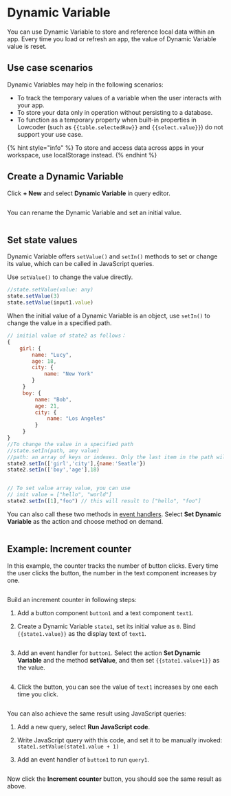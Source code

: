# Dynamic Variable

You can use Dynamic Variable to store and reference local data within an app. Every time you load or refresh an app, the value of Dynamic Variable value is reset.

## Use case scenarios

Dynamic Variables may help in the following scenarios:

* To track the temporary values of a variable when the user interacts with your app.
* To store your data only in operation without persisting to a database.
* To function as a temporary property when built-in properties in Lowcoder (such as `{{table.selectedRow}}` and `{{select.value}}`) do not support your use case.

{% hint style="info" %}
To store and access data across apps in your workspace, use localStorage instead.
{% endhint %}

## Create a Dynamic Variable

Click **+ New** and select **Dynamic Variable** in query editor.

<figure><img src="../../.gitbook/assets/temporary-state-1.png" alt=""><figcaption></figcaption></figure>

You can rename the Dynamic Variable and set an initial value.

<figure><img src="../../.gitbook/assets/temporary-state-2.png" alt=""><figcaption></figcaption></figure>

## Set state values

Dynamic Variable offers `setValue()` and `setIn()` methods to set or change its value, which can be called in JavaScript queries.

Use `setValue()` to change the value directly.

```javascript
//state.setValue(value: any)
state.setValue(3)
state.setValue(input1.value)
```

When the initial value of a Dynamic Variable is an object, use `setIn()` to change the value in a specified path.

```javascript
// initial value of state2 as follows：
{
    girl: {
        name: "Lucy",
        age: 18,
        city: {
            name: "New York"
        }
     }
     boy: {
         name: "Bob",
         age: 21,
         city: {
             name: "Los Angeles"
         }
     }
}
//To change the value in a specified path
//state.setIn(path, any value)
//path: an array of keys or indexes. Only the last item in the path will be changed.
state2.setIn(['girl','city'],{name:'Seatle'})
state2.setIn(['boy','age'],18)


// To set value array value, you can use 
// init value = ["hello", "world"]
state2.setIn([1],"foo") // this will result to ["hello", "foo"]
```

You can also call these two methods in [event handlers](../event-handlers.md). Select **Set Dynamic Variable** as the action and choose method on demand.

<figure><img src="../../.gitbook/assets/temporary-state-3.png" alt=""><figcaption></figcaption></figure>

## Example: Increment counter

In this example, the counter tracks the number of button clicks. Every time the user clicks the button, the number in the text component increases by one.

<figure><img src="../../.gitbook/assets/temporary-state-4.png" alt=""><figcaption></figcaption></figure>

Build an increment counter in following steps:

1. Add a button component `button1` and a text component `text1`.
2.  Create a Dynamic Variable `state1`, set its initial value as `0`. Bind `{{state1.value}}` as the display text of `text1`.

    <figure><img src="../../.gitbook/assets/temporary-state-5.png" alt=""><figcaption></figcaption></figure>
3.  Add an event handler for `button1`. Select the action **Set Dynamic Variable** and the method **setValue**, and then set `{{state1.value+1}}` as the value.

    <figure><img src="../../.gitbook/assets/temporary-state-6.png" alt=""><figcaption></figcaption></figure>
4.  Click the button, you can see the value of `text1` increases by one each time you click.

    <figure><img src="../../.gitbook/assets/temporary-state-7.gif" alt=""><figcaption></figcaption></figure>

You can also achieve the same result using JavaScript queries:

1. Add a new query, select **Run JavaScript code**.
2. Write JavaScript query with this code, and set it to be manually invoked:\
   `state1.setValue(state1.value + 1)`
3.  Add an event handler of `button1` to run `query1`.

    <figure><img src="../../.gitbook/assets/temporary-state-8.png" alt=""><figcaption></figcaption></figure>

Now click the **Increment counter** button, you should see the same result as above.
